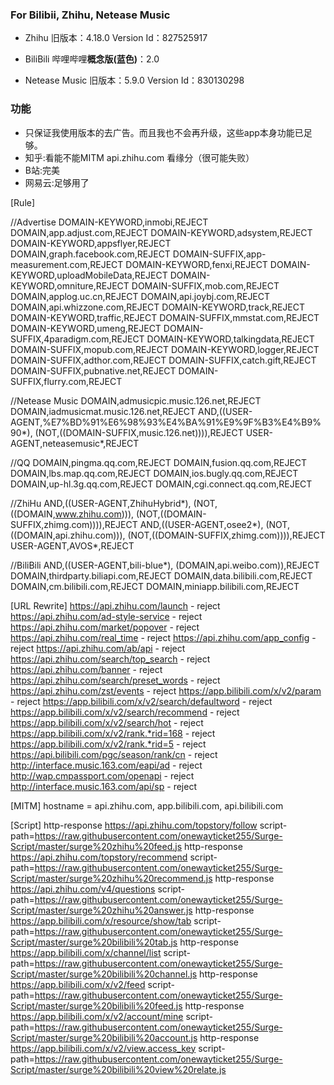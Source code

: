
### For Bilibii, Zhihu, Netease Music

- Zhihu          旧版本：4.18.0   Version Id：827525917

- BiliBili       哔哩哔哩**概念版(蓝色)**：2.0

- Netease Music  旧版本：5.9.0     Version Id：830130298

### 功能
- 只保证我使用版本的去广告。而且我也不会再升级，这些app本身功能已足够。
- 知乎:看能不能MITM api.zhihu.com 看缘分（很可能失败）
- B站:完美
- 网易云:足够用了

[Rule]

//Advertise
DOMAIN-KEYWORD,inmobi,REJECT
DOMAIN,app.adjust.com,REJECT
DOMAIN-KEYWORD,adsystem,REJECT
DOMAIN-KEYWORD,appsflyer,REJECT
DOMAIN,graph.facebook.com,REJECT
DOMAIN-SUFFIX,app-measurement.com,REJECT
DOMAIN-KEYWORD,fenxi,REJECT
DOMAIN-KEYWORD,uploadMobileData,REJECT
DOMAIN-KEYWORD,omniture,REJECT
DOMAIN-SUFFIX,mob.com,REJECT
DOMAIN,applog.uc.cn,REJECT
DOMAIN,api.joybj.com,REJECT
DOMAIN,api.whizzone.com,REJECT
DOMAIN-KEYWORD,track,REJECT
DOMAIN-KEYWORD,traffic,REJECT
DOMAIN-SUFFIX,mmstat.com,REJECT
DOMAIN-KEYWORD,umeng,REJECT
DOMAIN-SUFFIX,4paradigm.com,REJECT
DOMAIN-KEYWORD,talkingdata,REJECT
DOMAIN-SUFFIX,mopub.com,REJECT
DOMAIN-KEYWORD,logger,REJECT
DOMAIN-SUFFIX,adthor.com,REJECT
DOMAIN-SUFFIX,catch.gift,REJECT
DOMAIN-SUFFIX,pubnative.net,REJECT
DOMAIN-SUFFIX,flurry.com,REJECT

//Netease Music
DOMAIN,admusicpic.music.126.net,REJECT
DOMAIN,iadmusicmat.music.126.net,REJECT
AND,((USER-AGENT,%E7%BD%91%E6%98%93%E4%BA%91%E9%9F%B3%E4%B9%90*), (NOT,((DOMAIN-SUFFIX,music.126.net)))),REJECT
USER-AGENT,neteasemusic*,REJECT

//QQ
DOMAIN,pingma.qq.com,REJECT
DOMAIN,fusion.qq.com,REJECT
DOMAIN,lbs.map.qq.com,REJECT
DOMAIN,ios.bugly.qq.com,REJECT
DOMAIN,up-hl.3g.qq.com,REJECT
DOMAIN,cgi.connect.qq.com,REJECT

//ZhiHu
AND,((USER-AGENT,ZhihuHybrid*), (NOT,((DOMAIN,www.zhihu.com))), (NOT,((DOMAIN-SUFFIX,zhimg.com)))),REJECT
AND,((USER-AGENT,osee2*), (NOT,((DOMAIN,api.zhihu.com))), (NOT,((DOMAIN-SUFFIX,zhimg.com)))),REJECT
USER-AGENT,AVOS*,REJECT

//BiliBili
AND,((USER-AGENT,bili-blue*), (DOMAIN,api.weibo.com)),REJECT
DOMAIN,thirdparty.biliapi.com,REJECT
DOMAIN,data.bilibili.com,REJECT
DOMAIN,cm.bilibili.com,REJECT
DOMAIN,miniapp.bilibili.com,REJECT

[URL Rewrite]
https://api.zhihu.com/launch - reject
https://api.zhihu.com/ad-style-service - reject
https://api.zhihu.com/market/popover - reject
https://api.zhihu.com/real_time - reject
https://api.zhihu.com/app_config - reject
https://api.zhihu.com/ab/api - reject
https://api.zhihu.com/search/top_search - reject
https://api.zhihu.com/banner - reject
https://api.zhihu.com/search/preset_words - reject
https://api.zhihu.com/zst/events - reject
https://app.bilibili.com/x/v2/param - reject
https://app.bilibili.com/x/v2/search/defaultword - reject
https://app.bilibili.com/x/v2/search/recommend - reject
https://app.bilibili.com/x/v2/search/hot - reject
https://app.bilibili.com/x/v2/rank.*rid=168 - reject
https://app.bilibili.com/x/v2/rank.*rid=5 - reject
https://api.bilibili.com/pgc/season/rank/cn - reject
http://interface.music.163.com/eapi/ad - reject
http://wap.cmpassport.com/openapi - reject
http://interface.music.163.com/api/sp - reject


[MITM]
hostname = api.zhihu.com, app.bilibili.com, api.bilibili.com

[Script]
http-response https://api.zhihu.com/topstory/follow script-path=https://raw.githubusercontent.com/onewayticket255/Surge-Script/master/surge%20zhihu%20feed.js
http-response https://api.zhihu.com/topstory/recommend script-path=https://raw.githubusercontent.com/onewayticket255/Surge-Script/master/surge%20zhihu%20recommend.js
http-response https://api.zhihu.com/v4/questions script-path=https://raw.githubusercontent.com/onewayticket255/Surge-Script/master/surge%20zhihu%20answer.js
http-response https://app.bilibili.com/x/resource/show/tab script-path=https://raw.githubusercontent.com/onewayticket255/Surge-Script/master/surge%20bilibili%20tab.js
http-response https://app.bilibili.com/x/channel/list script-path=https://raw.githubusercontent.com/onewayticket255/Surge-Script/master/surge%20bilibili%20channel.js
http-response https://app.bilibili.com/x/v2/feed script-path=https://raw.githubusercontent.com/onewayticket255/Surge-Script/master/surge%20bilibili%20feed.js
http-response https://app.bilibili.com/x/v2/account/mine script-path=https://raw.githubusercontent.com/onewayticket255/Surge-Script/master/surge%20bilibili%20account.js
http-response https://app.bilibili.com/x/v2/view.access_key script-path=https://raw.githubusercontent.com/onewayticket255/Surge-Script/master/surge%20bilibili%20view%20relate.js
```

